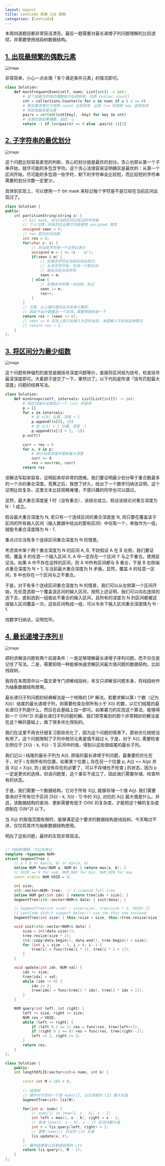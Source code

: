 ```yaml
---
layout: mypost
title: LeetCode 周赛 310 题解
categories: [leetcode]
---
```


本周四道题目都非常简洁漂亮，最后一题需要对最长递增子列问题理解的比较透彻，并需要使用线段树数据结构。

## [1. 出现最频繁的偶数元素](https://leetcode.cn/problems/most-frequent-even-element/)

<img src="../../posts/2022-leetcode/lc-wk-310-p1.png" alt="image" style="zoom:80%;" />

非常简单，小心一点处理「多个满足条件元素」的情况即可。

```py
class Solution:
    def mostFrequentEven(self, nums: List[int]) -> int:
        # 这个容器为所有的偶数统计出现频率，也即 {value: count}
        cnt = collections.Counter(x for x in nums if x % 2 == 0)
        # 题目要求等价于按照 count 正序排序，出现 tie 时按照 key 逆序排序
        # 然后取最末尾元素
        pairs = sorted((cnt[key], -key) for key in cnt)
        # 注意检查如果偶数，返回 -1
        return -1 if len(pairs) == 0 else -pairs[-1][1]
```

## [2. 子字符串的最优划分](https://leetcode.cn/problems/optimal-partition-of-string/)

<img src="../../posts/2022-leetcode/lc-wk-310-p2.png" alt="image" style="zoom:80%;" />

这个问题比较容易直觉的判断，贪心的划分就是最优的划分。贪心也即从第一个子串开始，就尽可能的多包含字符。这个贪心法很容易证明确实是最优的：从第一个区间开始，尽可能的多包涵一些字符，剩下的字符串会比较短，而比较短的字符串需要的划分次数一定更少。

具体到实现上，可以使用一个 bit mask 来标记每个字符是不是已经在当前区间出现过了。

```cpp
class Solution {
public:
    int partitionString(string s) {
        // bit mask, 标记当前区间出现过的字符串
        // 个人习惯，所有的位运算尽可能使用 unsigned 类型
        unsigned seen = 0;
        // res 即为区间总数
        int res = 0;
        for(char c: s) {
            // 将当前字符用一个比特位表示
            unsigned m = 1 << (c - 'a');
            if(seen & m) {
                // 如果该字符在当前区间出现过，
                // 从该字符开始，生成一个新区间
                // 新区间包含该字符
                seen = m;
            } else {
                // 如果该字符第一次出现，标记
                seen |= m;
                res++;
            }
        }
        // 注意，以上循环是在区间末尾计数的，
        // 因此不会计数最后一个区间，需要单独检查一下
        return res + (seen != 0);
        // seen == 0 实际上是只在输入为空时出现，本题输入不会有这种情况
        // return res + 1;
    }
};
```

## [3. 将区间分为最少组数](https://leetcode.cn/problems/divide-intervals-into-minimum-number-of-groups/)

<img src="../../posts/2022-leetcode/lc-wk-310-p3.png" alt="image" style="zoom:80%;" />

这个问题有种强烈的直觉是跟括号深度问题等价，直接将区间视为括号，检查括号最深深度即可。大着胆子提交了一下，果然过了。以下代码是所谓「括号匹配最大深度」问题的经典写法。

```py
class Solution:
    def minGroups(self, intervals: List[List[int]]) -> int:
        # 将区间端点全部加入一个 list 并排序
        p = []
        for x in intervals:
            # 在 x[0] 位置，深度 + 1
            p.append((x[0], 1))
            # 在 x[1] + 1 位置，深度 -1
            p.append((x[1] + 1, -1))
        p.sort()
        
        curr = res = 0
        for x, d in p:
            # 统计当前深度并更新最大深度
            curr += d
            res = max(res, curr)
        return res
```

该解法写起来容易，证明起来却非常的困难。我们要证明最少划分等于重合数最多的一个点的重合深度。竞赛之后，我想了好久，给出了一个数学归纳法证明。这个证明比较复杂，这里文本比较简略难懂，不感兴趣的同学也可以跳过。

显然，最大重合深度是 1 时（没有重合），该结论成立。假设该结论对重合深度为 N - 1 成立。

假设最大重合深度为 N, 若只有一个连续区间的重合深度是 N, 则只要在覆盖该子区间的所有输入区间（输入数据中给出的那些区间）中任取一个，单独作为一组，就能令重合深度降为 N - 1.

重点讨论当有多个连续区间重合深度为 N 的情景。

考虑其中某个两个重合深度为 N 的区间 A, B, 不妨假设 A 在 B 左侧，我们要证明，覆盖 B 的任意一个输入区间 X, A 中一定存在一个区间 Y 与之不重合。使用反证法，如果 A 中不存在这样的区间，则 A 中所有区间都与 B 重合，于是 B 右侧端点重合深度为 N + 1, 与当前最大重合深度为 N 矛盾。显然，覆盖 A 的任意一区间，B 中也存在一个区间与之不重合。

于是，对于有多个连续区间重合深度为 N 的情景，我们可以从左侧第一个区间开始，先任意选取一个覆盖该区间的输入区间，按照上述证明，我们可以向右连续的选下去，直到选到一组彼此不重合的输入区间，且所有的深度为 N 的区间都被这组输入区间覆盖一次。这些区间构成一组，可以令余下输入区间重合深度降为 N - 1.

找数学归纳法，证明完毕。

## [4. 最长递增子序列 II](https://leetcode.cn/problems/longest-increasing-subsequence-ii/)

<img src="../../posts/2022-leetcode/lc-wk-310-p4.png" alt="image" style="zoom:80%;" />

顺利求解该问题有两个前提条件：一是足够理解最长递增子序列问题，而不仅仅是记住了写法。二是，需要知晓一种能够快速求解区间最大值问题的数据结构，比如线段树。

我将在本周周中以一篇文章专门讲解线段树，本文只讲解该问题本身，将线段树作为抽象数据结构使用。

最长递归子列问题的经典解法是一个特殊的 DP 解法。若要求解以第 i 个数（记为 X(i)）结尾的最长递增子列，则需要检查左侧所有小于 X(i) 的数，以它们结尾的最长递归子列是什么，然后在此基础上加一即可。如果暴力的实现这个算法，能够得到一个 O(N^2) 的最长递归子列问题的解。我们常常看到的那个非常精妙的解法是在这个解的基础上，做了很多优化得到的。

我们在这里不用去仔细复习那些优化了，因为这个问题的情景下，那些优化统统没有用了。这个问题限制了子列中相邻元素差值不超过 k, 于是，对于 X(i), 需要检查左侧位于 [X(i) - k, X(i) - 1] 区间中的值，得到以这些值结尾的最长子列。

我们记以 i 结尾的最长子列为 A(i). 原版的最长递增子列问题，最重要的优化在于，对于 i 左侧所有的位置，如果某个位置 j, 存在另一个位置 p, A(j) <= A(p) 并且 X(j) > X(p), 则 j 就没有存在的必要了，可以不存储也不检查 j 的状态，因为 p 一定是更优的选择。但该问题里，这个事实不成立了，因此我们需要存储、检查所有的状态。

于是，我们需要一个数据结构，它对于所有 X(j), 能够存储一个值 A(j). 我们需要查询对于所有位于区间 [X(i) - k, X(i) - 1] 中的 X(j), 对应的 A(j) 最大值是什么。并且，该数据结构的查询、更新需要有低于 O(N) 的复杂度，才能把这个解的复杂度控制在 O(N^2) 以下。

当 X(j) 的取值范围有限时，能够满足这个要求的数据结构是线段树。今天略过不讲，仅仅将其作为抽象数据结构使用。

明白了这些问题，最终的实现非常简洁。

```cpp

// 线段树模板，可以先跳过
template <typename NUM>
struct SegmentTree {
    // a + b or max(a, b) or min(a, b)
    inline NUM func(NUM a, NUM b) { return max(a, b); }
    // VOID == 0 for sum, NUM_MAX for min, NUM_MIN for max
    const static NUM VOID = 0;

    int size;
    std::vector<NUM> tree;  // 1-indexed full tree
    inline NUM get(int idx) { return tree[idx + size]; }
    SegmentTree(std::vector<NUM>& data) { init(data); }

    // SegmentTree(int size) : size(size), tree(size * 2, VOID) {}
    // LeetCode didn't support below!!! use the this one instead:
    SegmentTree(int size) { this->size = size, this->tree.resize(size * 2); }

    void init(std::vector<NUM>& data) {
        size = int(data.size());
        tree.resize(size * 2);
        std::copy(data.begin(), data.end(), tree.begin() + size);
        for (int i = size - 1; i > 0; i--) {
            tree[i] = func(tree[i * 2], tree[i * 2 + 1]);
        }
    }

    void update(int idx, NUM val) {
        idx += size;
        tree[idx] = val;
        while (idx != 0) {
            idx /= 2;
            tree[idx] = func(tree[2 * idx], tree[2 * idx + 1]);
        }
    }

    NUM query(int left, int right) {
        left += size, right += size;
        NUM res = VOID;
        while (left <= right) {
            if (left % 2 == 1) res = func(res, tree[left++]);
            if (right % 2 == 0) res = func(res, tree[right--]);
            left /= 2, right /= 2;
        }
        return res;
    }
};

class Solution {
    public:
    int lengthOfLIS(vector<int>& nums, int k) {
        
        const int M = 1E5 + 8;
        
        // 线段树
        // 维护对于任何一个值 nums[j], 以它结尾的 LIS 最大长度
        SegmentTree<int> lis(M);

        for(int x: nums) {
            // nums[j] in [max(1, x - k), x - 1]
            int left = max(1, x - k), right = x - 1;
            // 查询 [max(1, x - k), x - 1] 区间内最大值
            int r = lis.query(left, right) + 1;
            // 更新 nums[i] 对应的 LIS 长度
            lis.update(x, r);
        }
        // 最终结果是以任意值结尾的 LIS
        return lis.query(1, M - 1);
    }
};
```